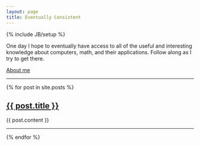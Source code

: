```yaml
---
layout: page
title: Eventually Consistent
---
```

{% include JB/setup %}

One day I hope to eventually have access to all of the useful and interesting knowledge about computers, math, and their applications. Follow along as I try to get there. 

[About me](about.html)

-------------------------------------------------------

{% for post in site.posts %}
<p><a href="{{ post.url }}"><h2>{{ post.title }}</h2></a></p>
<p>{{ post.content }}</p>

-------------------------------------------------------
{% endfor %}
